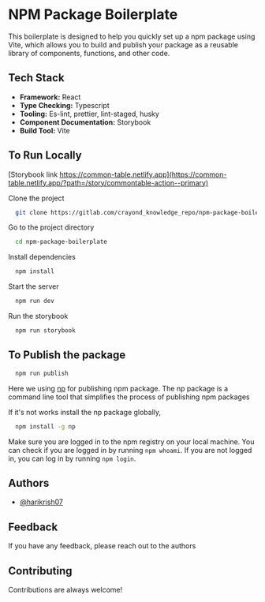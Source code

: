# NPM Package Boilerplate

This boilerplate is designed to help you quickly set up a npm package using Vite, which allows you to build and publish your package as a reusable library of components, functions, and other code.


## Tech Stack

 - **Framework:** React
 - **Type Checking:** Typescript
 - **Tooling:** Es-lint, prettier, lint-staged, husky 
 - **Component Documentation:** Storybook
 - **Build Tool:** Vite

## To Run Locally

[Storybook link https://common-table.netlify.app](https://common-table.netlify.app/?path=/story/commontable-action--primary)

Clone the project

```bash
  git clone https://gitlab.com/crayond_knowledge_repo/npm-package-boilerplate.git
```

Go to the project directory

```bash
  cd npm-package-boilerplate
```

Install dependencies

```bash
  npm install
```

Start the server

```bash
  npm run dev
```

Run the storybook

```bash
  npm run storybook
```

## To Publish the package

```bash
  npm run publish
```

Here we using [np](https://github.com/sindresorhus/np) for publishing npm package. The np package is a command line tool that simplifies the process of publishing npm packages

If it's not works install the np package globally,

```bash
  npm install -g np
```

Make sure you are logged in to the npm registry on your local machine. You can check if you are logged in by running `npm whoami`. If you are not logged in, you can log in by running `npm login`.

## Authors

- [@harikrish07](https://gitlab.com/harikrish07)


## Feedback

If you have any feedback, please reach out to the authors

## Contributing

Contributions are always welcome!